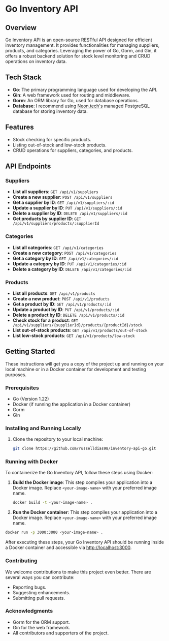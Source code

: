 # Go Inventory API

## Overview

Go Inventory API is an open-source RESTful API designed for efficient inventory management. It provides functionalities for managing suppliers, products, and categories. Leveraging the power of Go, Gorm, and Gin, it offers a robust backend solution for stock level monitoring and CRUD operations on inventory data.

## Tech Stack

- **Go**: The primary programming language used for developing the API.
- **Gin**: A web framework used for routing and middleware.
- **Gorm**: An ORM library for Go, used for database operations.
- **Database**: I recommend using [Neon.tech's](https://neon.tech/) managed PostgreSQL database for storing inventory data.

## Features

- Stock checking for specific products.
- Listing out-of-stock and low-stock products.
- CRUD operations for suppliers, categories, and products.

## API Endpoints

### Suppliers

- **List all suppliers**: `GET /api/v1/suppliers`
- **Create a new supplier**: `POST /api/v1/suppliers`
- **Get a supplier by ID**: `GET /api/v1/suppliers/:id`
- **Update a supplier by ID**: `PUT /api/v1/suppliers/:id`
- **Delete a supplier by ID**: `DELETE /api/v1/suppliers/:id`
- **Get products by supplier ID**: `GET /api/v1/suppliers/products/:supplierId`

### Categories

- **List all categories**: `GET /api/v1/categories`
- **Create a new category**: `POST /api/v1/categories`
- **Get a category by ID**: `GET /api/v1/categories/:id`
- **Update a category by ID**: `PUT /api/v1/categories/:id`
- **Delete a category by ID**: `DELETE /api/v1/categories/:id`

### Products

- **List all products**: `GET /api/v1/products`
- **Create a new product**: `POST /api/v1/products`
- **Get a product by ID**: `GET /api/v1/products/:id`
- **Update a product by ID**: `PUT /api/v1/products/:id`
- **Delete a product by ID**: `DELETE /api/v1/products/:id`
- **Check stock for a product**: `GET /api/v1/suppliers/{supplierId}/products/{productId}/stock`
- **List out-of-stock products**: `GET /api/v1/products/out-of-stock`
- **List low-stock products**: `GET /api/v1/products/low-stock`

## Getting Started

These instructions will get you a copy of the project up and running on your local machine or in a Docker container for development and testing purposes.

### Prerequisites

- Go (Version 1.22)
- Docker (if running the application in a Docker container)
- Gorm
- Gin

### Installing and Running Locally

1. Clone the repository to your local machine:

   ```bash
   git clone https://github.com/russelldias98/inventory-api-go.git
   ```

### Running with Docker

To containerize the Go Inventory API, follow these steps using Docker:

1. **Build the Docker image**:
   This step compiles your application into a Docker image. Replace `<your-image-name>` with your preferred image name.

   ```bash
   docker build -t <your-image-name> .
   ```

2. **Run the Docker container**:
   This step compiles your application into a Docker image. Replace `<your-image-name>` with your preferred image name.

```bash
docker run -p 3000:3000 <your-image-name> .
```

After executing these steps, your Go Inventory API should be running inside a Docker container and accessible via <http://localhost:3000>.

### Contributing

We welcome contributions to make this project even better. There are several ways you can contribute:

- Reporting bugs.
- Suggesting enhancements.
- Submitting pull requests.

### Acknowledgments

- Gorm for the ORM support.
- Gin for the web framework.
- All contributors and supporters of the project.
